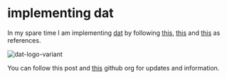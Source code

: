 # implementing dat

In my spare time I am implementing [dat][0] by following [this][1],
[this][2] and [this][3] as references.

<img src="/images/dat.png" alt="dat-logo-variant" class="dat-logo">

You can follow this post and [this][4] github org for updates and information.

[0]:https://datproject.org/
[1]:https://datprotocol.github.io/how-dat-works/
[2]:https://www.datprotocol.com/
[3]:https://github.com/datprotocol/DEPs
[4]:https://github.com/datcxx
